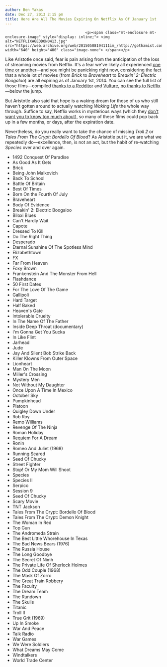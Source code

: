 ```yaml
---
author: Ben Yakas
date: Dec 27, 2013 2:15 pm
title: Here Are All The Movies Expiring On Netflix As Of January 1st
---
```


	
										<p><span class="mt-enclosure mt-enclosure-image" style="display: inline;"> <img alt="NETFLIXAGEDDON0413.jpg" src="https://web.archive.org/web/20150508194111im_/http://gothamist.com/attachments/arts_jen/NETFLIXAGEDDON0413.jpg" width="640" height="400" class="image-none"> </span></p>

<p>Like Aristotle once said, fear is pain arising from the anticipation of the loss of streaming movies from Netflix. It&apos;s a fear we&apos;ve likely all experienced <a href="https://web.archive.org/web/20150508194111/http://gothamist.com/2013/04/30/1794_titles_will_disappear_from_net.php">one time or another</a>&#x2014;and you might be panicking right now, considering the fact that a whole lot of movies (from <em>Brick</em> to <em>Braveheart</em> to <em>Breakin&apos; 2: Electric Boogaloo</em>) are all expiring as of January 1st, 2014. You can see the full list of those films&#x2014;compiled <a href="https://web.archive.org/web/20150508194111/http://www.reddit.com/r/NetflixBestOf/comments/1tkyre/list_of_notable_tv_shows_and_movies_expiring_soon/">thanks to a Redditor</a> and <a href="https://web.archive.org/web/20150508194111/http://www.vulture.com/2013/12/netflix-streaming-expiring-january-jan-1.html">Vulture</a>, <a href="https://web.archive.org/web/20150508194111/http://gizmodo.com/netflix-just-made-it-harder-to-find-out-when-movies-exp-505557265">no thanks to Netflix</a>&#x2014;below the jump.</p>

<p>But Aristotle also said that hope is a waking dream for those of us who still haven&apos;t gotten around to actually watching <em>Waking Life</em> the whole way through. Suffice to say, Netflix works in mysterious ways (which they <a href="https://web.archive.org/web/20150508194111/http://developer.netflix.com/blog/read/Public_API_Change">don&apos;t want you to know too much about</a>), so many of these films could pop back up in a few months, or days, after the expiration date. </p>

<p>Nevertheless, do you really want to take the chance of missing <em>Troll 2</em> or <em>Tales From The Crypt: Bordello Of Blood</em>? As Aristotle put it, we are what we repeatedly do&#x2014;excellence, then, is not an act, but the habit of re-watching <em>Species</em> over and over again.</p>

<ul>
	<li>1492 Conquest Of Paradise</li>
	<li>As Good As It Gets</li>
	<li>Brick</li>
	<li>Being John Malkovich</li>
	<li>Back To School</li>
	<li>Battle Of Britain</li>
	<li>Best Of Times</li>
	<li>Born On the Fourth Of July</li>
	<li>Braveheart</li>
	<li>Body Of Evidence</li>
	<li>Breakin&apos; 2: Electric Boogaloo</li>
	<li>Biloxi Blues</li>
	<li>Can&apos;t Hardly Wait</li>
	<li>Capote</li>
	<li>Dressed To Kill</li>
	<li>Do The Right Thing</li>
	<li>Desperado</li>
	<li>Eternal Sunshine Of The Spotless Mind</li>
	<li>Elizabethtown</li>
	<li>FX</li>
	<li>Far From Heaven</li>
	<li>Foxy Brown</li>
	<li>Frankenstein And The Monster From Hell</li>
	<li>Flashdance</li>
	<li>50 First Dates</li>
	<li>For The Love Of The Game</li>
	<li>Gallipoli</li>
	<li>Hard Target</li>
	<li>Half Baked</li>
	<li>Heaven&apos;s Gate</li>
	<li>Intolerable Cruelty</li>
	<li>In The Name Of The Father</li>
	<li>Inside Deep Throat (documentary)</li>
	<li>I&apos;m Gonna Get You Sucka</li>
	<li>In Like Flint</li>
	<li>Jarhead</li>
	<li>Jude</li>
	<li>Jay And Silent Bob Strike Back</li>
	<li>Killer Klowns From Outer Space</li>
	<li>Lionheart</li>
	<li>Man On The Moon</li>
	<li>Miller&apos;s Crossing</li>
	<li>Mystery Men</li>
	<li>Not Without My Daughter</li>
	<li>Once Upon A Time In Mexico</li>
	<li>October Sky</li>
	<li>Pumpkinhead</li>
	<li>Platoon</li>
	<li>Quigley Down Under</li>
	<li>Rob Roy</li>
	<li>Remo Williams</li>
	<li>Revenge Of The Ninja</li>
	<li>Roman Holiday</li>
	<li>Requiem For A Dream</li>
	<li>Ronin</li>
	<li>Romeo And Juliet (1968)</li>
	<li>Running Scared</li>
	<li>Seed Of Chucky</li>
	<li>Street Fighter</li>
	<li>Stop! Or My Mom Will Shoot</li>
	<li>Species</li>
	<li>Species II</li>
	<li>Serpico</li>
	<li>Session 9</li>
	<li>Seed Of Chucky</li>
	<li>Scary Movie</li>
	<li>TNT Jackson</li>
	<li>Tales From The Crypt: Bordello Of Blood</li>
	<li>Tales From The Crypt: Demon Knight</li>
	<li>The Woman In Red</li>
	<li>Top Gun</li>
	<li>The Andromeda Strain</li>
	<li>The Best Little Whorehouse In Texas</li>
	<li>The Bad News Bears (1976)</li>
	<li>The Russia House</li>
	<li>The Long Goodbye</li>
	<li>The Secret Of Nimh</li>
	<li>The Private Life Of Sherlock Holmes</li>
	<li>The Odd Couple (1968)</li>
	<li>The Mask Of Zorro</li>
	<li>The Great Train Robbery</li>
	<li>The Faculty</li>
	<li>The Dream Team</li>
	<li>The Rundown</li>
	<li>The Skulls</li>
	<li>Titanic</li>
	<li>Troll II</li>
	<li>True Grit (1969)</li>
	<li>Up In Smoke</li>
	<li>War And Peace</li>
	<li>Talk Radio</li>
	<li>War Games</li>
	<li>We Were Soldiers</li>
	<li>What Dreams May Come</li>
	<li>Windtalkers</li>
	<li>World Trade Center</li>
</ul>					
										
									
				